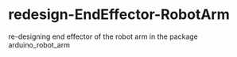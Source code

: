 # redesign-EndEffector-RobotArm
re-designing end effector of the robot arm in the package arduino_robot_arm
